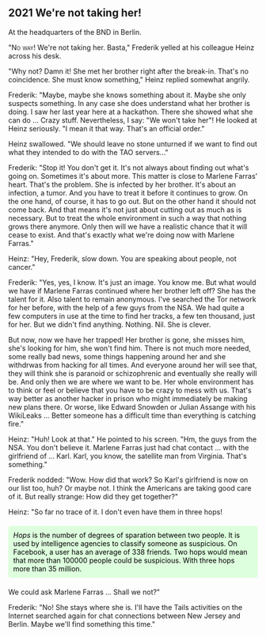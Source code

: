 ## **2021** We're not taking her!

At the headquarters of the BND in Berlin.

<span style="font-variant:small-caps;">"No way!</span>
We're not taking her. Basta,"
Frederik yelled at his colleague Heinz across his desk.

"Why not?
Damn it!
She met her brother right after the break-in.
That's no coincidence.
She must know something,"
Heinz replied somewhat angrily.

Frederik: "Maybe, maybe she knows something about it.
Maybe she only suspects something.
In any case she does understand what her brother is doing.
I saw her last year here at a hackathon.
There she showed what she can do ... Crazy stuff.
Nevertheless, I say: "We won't take her"!
He looked at Heinz seriously.
"I mean it that way.
That's an official order."

Heinz swallowed.
"We should leave no stone unturned if we want to find out what they intended to do with the TAO servers..."

Frederik: "Stop it!
You don't get it.
It's not always about finding out what's going on.
Sometimes it's about more.
This matter is close to Marlene Farras' heart.
That's the problem.
She is infected by her brother.
It's about an infection, a tumor.
And you have to treat it before it continues to grow.
On the one hand, of course, it has to go out.
But on the other hand it should not come back.
And that means it's not just about cutting out as much as is necessary.
But to treat the whole environment in such a way that nothing grows there anymore.
Only then will we have a realistic chance that it will cease to exist.
And that's exactly what we're doing now with Marlene Farras."

Heinz: "Hey, Frederik, slow down.
You are speaking about people, not cancer."

Frederik: "Yes, yes, I know.
It's just an image.
You know me.
But what would we have if Marlene Farras continued where her brother left off?
She has the talent for it.
Also talent to remain anonymous.
I've searched the Tor network for her before, with the help of a few guys from the NSA.
We had quite a few computers in use at the time to find her tracks, a few ten thousand, just for her.
But we didn't find anything.
Nothing.
Nil.
She is clever.

But now, now we have her trapped!
Her brother is gone, she misses him, she's looking for him, she won't find him.
There is not much more needed, some really bad news, some things happening around her and she withdrwas from hacking for all times.
And everyone around her will see that, they will think she is paranoid or schizophrenic and eventually she really will be.
And only then we are where we want to be.
Her whole environment has to think or feel or believe that you have to be crazy to mess with us.
That's way better as another hacker in prison who might immediately be making new plans there.
Or worse, like Edward Snowden or Julian Assange with his WikiLeaks ...
Better someone has a difficult time than everything is catching fire."

Heinz: "Huh! Look at that."
He pointed to his screen.
"Hm, the guys from the NSA.
You don't believe it.
Marlene Farras just had chat contact ... with the girlfriend of ... Karl.
Karl, you know, the satellite man from Virginia.
That's something."

Frederik nodded: "Wow.
How did that work?
So Karl's girlfriend is now on our list too, huh?
Or maybe not.
I think the Americans are taking good care of it.
But really strange: How did they get together?"

Heinz: "So far no trace of it.
I don't even have them in three hops!
<div style="background-color: #dfd; color: black; padding: 10px; margin: 20px 0; border-radius: 5px;">
<em>Hops</em> is the number of degrees of sparation between two people.
It is used by intelligence agencies to classify someone as suspicious.
On Facebook, a user has an average of 338 friends.
Two hops would mean that more than 100000 people could be suspicious.
With three hops more than 35 million.
</div>

We could ask Marlene Farras ...
Shall we not?"

Frederik: "No! She stays where she is.
I'll have the Tails activities on the Internet searched again for chat connections between New Jersey and Berlin.
Maybe we'll find something this time."
